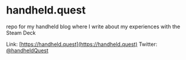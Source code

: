 # handheld.quest
repo for my handheld blog where I write about my experiences with the Steam Deck

Link: [https://handheld.quest](https://handheld.quest)
Twitter: [@handheldQuest](https://twitter.com/handheldquest)
